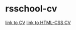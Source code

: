 # rsschool-cv

[link to CV](https://anyadmelnik.github.io/rsschool-cv/cv)
[link to HTML-CSS CV](https://anyadmelnik.github.io/rsschool-cv/)